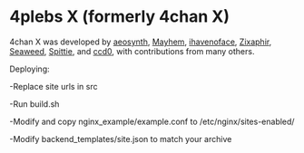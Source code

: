 # 4plebs X (formerly 4chan X)

4chan X was developed by [aeosynth](https://github.com/aeosynth/4chan-x), [Mayhem](https://github.com/MayhemYDG/4chan-x), [ihavenoface](https://github.com/ihavenoface/4chan-x), [Zixaphir](https://github.com/zixaphir/appchan-x), [Seaweed](https://github.com/seaweedchan/4chan-x), [Spittie](https://github.com/Spittie/4chan-x), and [ccd0](https://github.com/ccd0/4chan-x), with contributions from many others.

Deploying:

-Replace site urls in src

-Run build.sh

-Modify and copy nginx_example/example.conf to /etc/nginx/sites-enabled/

-Modify backend_templates/site.json to match your archive
